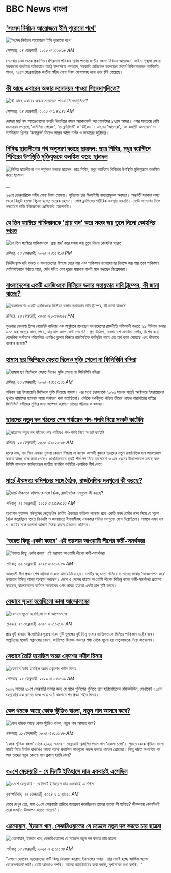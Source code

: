 # BBC News বাংলা## ['সংসদ নির্বাচন আয়োজনে ইসি পুরোনো পথে'](https://www.bbc.com/bengali/articles/c4gmpreddgro?at_campaign=githubrss)!['সংসদ নির্বাচন আয়োজনে ইসি পুরোনো পথে'](https://ichef.bbci.co.uk/ace/standard/240/cpsprodpb/5f91/live/a9d58ec0-f252-11ef-a9e4-6992ffeb2402.jpg)_সোমবার, ২৪ ফেব্রুয়ারী, ২০২৫ এ ২:২০:১৮ AM_সোমবার ঢাকা থেকে প্রকাশিত বেশিরভাগ পত্রিকার প্রথম পাতায় জাতীয় সংসদ নির্বাচন আয়োজন, আইন-শৃঙ্খলা রক্ষায় সরকারের ব্যর্থতার অভিযোগে স্বরাষ্ট্র উপদেষ্টার পদত্যাগ, সরকারি মেডিকেল কলেজের ইন্টার্ন চিকিৎসকদের কর্মবিরতি পালন, ২৫শে ফেব্রুয়ারিকে জাতীয় শহীদ সেনা দিবস ঘোষণাসহ নানা খবর ঠাঁই পেয়েছে।## [কী আছে এবারের অস্কার মনোনয়ন পাওয়া সিনেমাগুলিতে?](https://www.bbc.com/bengali/articles/cq6yrgr3d5do?at_campaign=githubrss)![কী আছে এবারের অস্কার মনোনয়ন পাওয়া সিনেমাগুলিতে?](https://ichef.bbci.co.uk/ace/standard/240/cpsprodpb/b014/live/2b622de0-f1f9-11ef-896e-d7e7fb1719a4.jpg)_সোমবার, ২৪ ফেব্রুয়ারী, ২০২৫ এ ১:৪৯:৪৫ AM_দোসরা মার্চ লস অ্যাঞ্জেলেসের ডলবি থিয়েটারে বসবে অ্যাকাডেমি অ্যাওয়ার্ডসের ৯৭তম আসর।  এবার সবচেয়ে বেশি মনোনয়ন পেয়েছে 'এমিলিয়া পেরেজ', 'দ্য ব্রুটালিস্ট' ও 'উইকড'। এছাড়া  'আনোরা', 'আ কমপ্লিট আননোন' ও ভ্যাটিক্যান থ্রিলার 'কনক্লেভ' নিয়েও আগ্রহ আছে দর্শক ও অস্কারের জুরিদের।## [নিষিদ্ধ ছাত্রলীগের পথ অনুসরণ করছে ছাত্রদল: ছাত্র শিবির, মধুর ক্যান্টিনে শিবিরের উপস্থিতি মুক্তিযুদ্ধকে কলঙ্কিত করে: ছাত্রদল](https://www.bbc.co.uk/bengali/live/ceqjx85z44xt?at_campaign=githubrss)![নিষিদ্ধ ছাত্রলীগের পথ অনুসরণ করছে ছাত্রদল: ছাত্র শিবির, মধুর ক্যান্টিনে শিবিরের উপস্থিতি মুক্তিযুদ্ধকে কলঙ্কিত করে: ছাত্রদল](https://ichef.bbci.co.uk/ace/standard/240/cpsprodpb/68de/live/ae0a9210-f1f3-11ef-8c03-7dfdbeeb2526.jpg)__২৫শে ফেব্রুয়ারিকে শহীদ সেনা দিবস ঘোষণা। পুলিশের চার ডিআইজি বাধ্যতামূলক অবসরে। অন্তর্বর্তী সরকার লক্ষ্য থেকে কিছুটা হলেও বিচ্যুত হচ্ছে: তারেক রহমান। পোপ ফ্রান্সিসের শারীরিক অবস্থার অবনতি। নেটো সদস্যপদ দিলে পদত্যাগে রাজি ইউক্রেনের প্রেসিডেন্ট জেলেনস্কি।## [যে তিন ফ্যাক্টরে পাকিস্তানকে 'প্রায় বাদ' করে সহজ জয় তুলে নিলো কোহলির ভারত](https://www.bbc.com/bengali/articles/cg70rr29k2eo?at_campaign=githubrss)![যে তিন ফ্যাক্টরে পাকিস্তানকে 'প্রায় বাদ' করে সহজ জয় তুলে নিলো কোহলির ভারত](https://ichef.bbci.co.uk/ace/standard/240/cpsprodpb/38af/live/32dfb4c0-f203-11ef-9ca4-2169134088d8.jpg)_রবিবার, ২৩ ফেব্রুয়ারী, ২০২৫ এ ৫:৫৭:১৪ PM_নিউজিল্যান্ড যদি ভারত ও বাংলাদেশের বিপক্ষে হেরে যায় এবং পাকিস্তান বাংলাদেশের বিপক্ষে জয় পায় তবে পাকিস্তান সেমিফাইনালে উঠতে পারে, সেটা যদিও বেশ দূরের সম্ভাবনা বলেই মনে করছেন বিশ্লেষকরা।## [বাংলাদেশের একটি এনজিওকে মিলিয়ন ডলার সহায়তার দাবি ট্রাম্পের, কী জানা যাচ্ছে?](https://www.bbc.com/bengali/articles/c4gmzg8433yo?at_campaign=githubrss)![বাংলাদেশের একটি এনজিওকে মিলিয়ন ডলার সহায়তার দাবি ট্রাম্পের, কী জানা যাচ্ছে?](https://ichef.bbci.co.uk/ace/standard/240/cpsprodpb/44a5/live/90876300-f1d3-11ef-8c03-7dfdbeeb2526.jpg)_রবিবার, ২৩ ফেব্রুয়ারী, ২০২৫ এ ১২:৩০:৫৫ PM_শুক্রবার ডোনাল্ড ট্রাম্প হোয়াইট হাউজে এক অনুষ্ঠানে বলেছেন বাংলাদেশের রাজনীতি শক্তিশালী করতে ২৯ মিলিয়ন ডলার এমন এক সংস্থার কাছে গেছে, যার নাম আগে কেউ শোনেনি। প্রশ্ন উঠেছে, বাংলাদেশে এনজিও সেক্টর, বিশেষ করে বৈদেশিক অর্থায়নে পরিচালিত এনজিওগুলোর বিরুদ্ধে রাজনৈতিক কর্মসূচির নামে এত অর্থ কারা পেয়েছে এবং কীভাবে ব্যবহার হয়েছে?## [হামাস ছয় জিম্মিকে ফেরত দিলেও মুক্তি পেলো না ফিলিস্তিনি বন্দিরা](https://www.bbc.com/bengali/articles/c5yrm388rlzo?at_campaign=githubrss)![হামাস ছয় জিম্মিকে ফেরত দিলেও মুক্তি পেলো না ফিলিস্তিনি বন্দিরা](https://ichef.bbci.co.uk/ace/standard/240/cpsprodpb/7fa2/live/d3973290-f194-11ef-9e61-71ee71f26eb1.jpg)_রবিবার, ২৩ ফেব্রুয়ারী, ২০২৫ এ ৪:২৩:৩১ AM_শনিবার ছয় ইসরায়েলি জিম্মিকে মুক্তি দিয়েছে হামাস। এর মধ্যে চারজনকে ২০২৩ সালের সাতই অক্টোবরে ইসরায়েলের ভূখণ্ডে হামাসের হামলার সময় অপহরণ করা হয়েছিলো।  ওদিকে দখলীকৃত পশ্চিম তীরের ওফের কারাগারের বাইরে ফিলিস্তিনি বন্দীদের মুক্তির জন্য অপেক্ষা করছেন তাদের পরিবার ও স্বজনরা।## [ছাত্রদের নতুন দল গঠনের শেষ পর্যায়েও পদ-পদবি নিয়ে সংকট কাটেনি](https://www.bbc.com/bengali/articles/c3e480vd81ko?at_campaign=githubrss)![ছাত্রদের নতুন দল গঠনের শেষ পর্যায়েও পদ-পদবি নিয়ে সংকট কাটেনি](https://ichef.bbci.co.uk/ace/standard/240/cpsprodpb/0073/live/e3755eb0-f137-11ef-89b6-7ffdd8007e57.jpg)_রবিবার, ২৩ ফেব্রুয়ারী, ২০২৫ এ ৩:২৮:০৮ AM_দলের নাম, পদ নিয়ে এখনও চূড়ান্ত কোনো সিদ্ধান্ত না হলেও আগামী বুধবার ছাত্রদের নতুন রাজনৈতিক দল আত্মপ্রকাশ করতে যাচ্ছে বলে জানা গেছে। প্রাথমিকভাবে ছয়টি শীর্ষ পদ নিয়ে আলোচনা ও এক ধরনের টানাপোড়েন চলছে বলে বিবিসি বাংলাকে জানিয়েছেন জাতীয় নাগরিক কমিটির একাধিক শীর্ষ নেতা।## [মার্চে ঐকমত্য কমিশনের সঙ্গে বৈঠক, রাজনৈতিক দলগুলো কী করছে?](https://www.bbc.com/bengali/articles/ckgdz6r1xqqo?at_campaign=githubrss)![মার্চে ঐকমত্য কমিশনের সঙ্গে বৈঠক, রাজনৈতিক দলগুলো কী করছে?](https://ichef.bbci.co.uk/ace/standard/240/cpsprodpb/64b0/live/78098360-f103-11ef-896e-d7e7fb1719a4.jpg)_শনিবার, ২২ ফেব্রুয়ারী, ২০২৫ এ ১১:৫৬:৫২ AM_অধ্যাপক মুহাম্মদ ইউনূসের নেতৃত্বাধীন জাতীয় ঐকমত্য কমিশন সংস্কার প্রশ্নে একটি সনদ তৈরির লক্ষ্য নিয়ে যে সূচনা বৈঠক করেছিলো তাতে বিএনপি ও জামায়াতে ইসলামীসহ এখনকার সক্রিয় দলগুলো যোগ দিয়েছিলো। সামনে এসব দল ও জোটের সঙ্গে আলাদা আলাদা বৈঠক করবে ঐকমত্য কমিশন।## ['ভারত কিছু একটা করবে' এই ভরসায় আওয়ামী লীগের কর্মী-সমর্থকরা](https://www.bbc.com/bengali/articles/c8rkdy5k1vro?at_campaign=githubrss)!['ভারত কিছু একটা করবে' এই ভরসায় আওয়ামী লীগের কর্মী-সমর্থকরা](https://ichef.bbci.co.uk/ace/standard/240/cpsprodpb/2bd6/live/b4a6a4b0-efaf-11ef-bd1b-d536627785f2.jpg)_শনিবার, ২২ ফেব্রুয়ারী, ২০২৫ এ ৯:১৯:৫৯ AM_আওয়ামী লীগ প্রধান শেখ হাসিনা ভারতে আশ্রয় নিয়েছেন। দলটির বহু নেতা পালিয়ে বা তাদের ভাষায় 'আত্মগোপন করে' ভারতের বিভিন্ন রাজ্যে অবস্থান করছেন। দেশে ও দেশের বাইরে আওয়ামী লীগের বিভিন্ন স্তরের কর্মী-সমর্থকরা প্রত্যাশা করছেন, বাংলাদেশের বর্তমান সরকারের ওপর ভারত হয়তো একটা চাপ সৃষ্টি করবে।## [যেভাবে সূচনা হয়েছিলো ভাষা আন্দোলনের](https://www.bbc.com/bengali/news-51550921?at_campaign=githubrss)![যেভাবে সূচনা হয়েছিলো ভাষা আন্দোলনের](https://ichef.bbci.co.uk/ace/standard/240/cpsprodpb/4BB8/production/_110948391_gettyimages-922436162.jpg)_শুক্রবার, ২১ ফেব্রুয়ারী, ২০২০ এ ৪:১২:১৮ AM_প্রায় দুই হাজার কিলোমিটার দূরত্বে থাকা দুটি ভূখণ্ডের দুই ভিন্ন ভাষার জাতিসত্তাকে মিলিয়ে পাকিস্তান রাষ্ট্রের জন্ম। অল্পদিনের মধ্যেই স্বপ্নভঙ্গের বেদনা, জাতিগত বিভেদ-বঞ্চনার শঙ্কা থেকে সূচনা হয় মাতৃভাষাকে নিয়ে আন্দোলন।## [যেভাবে তৈরি হয়েছিল অমর একুশের শহীদ মিনার](https://www.bbc.com/bengali/news-55642678?at_campaign=githubrss)![যেভাবে তৈরি হয়েছিল অমর একুশের শহীদ মিনার](https://ichef.bbci.co.uk/ace/standard/240/cpsprodpb/73B2/production/_128681692_gettyimages-170501556.jpg)_সোমবার, ২০ ফেব্রুয়ারী, ২০২৩ এ ১:৪৮:১৩ AM_১৯৫২ সালের ২১শে ফেব্রুয়ারি ভাষার জন্য যে স্থানে পুলিশের গুলিতে প্রাণ হারিয়েছিলেন রফিকউদ্দিন, সেখানেই ২৩শে ফেব্রুয়ারি এক রাতের মধ্যে গড়ে ওঠে বাংলাদেশের প্রথম শহীদ মিনার।## [কেন থমকে আছে কোক স্টুডিও বাংলা, নতুন গান আসবে কবে?](https://www.bbc.com/bengali/articles/c93q6en9dw3o?at_campaign=githubrss)![কেন থমকে আছে কোক স্টুডিও বাংলা, নতুন গান আসবে কবে?](https://ichef.bbci.co.uk/ace/standard/240/cpsprodpb/7e5d/live/1b55c080-e54a-11ef-ac06-c704ef511fd5.jpg)_মঙ্গলবার, ১১ ফেব্রুয়ারী, ২০২৫ এ ৫:০১:৫৮ AM_'কোক স্টুডিও বাংলা' থেকে ২০২২ সালের ৭ ফেব্রুয়ারি প্রকাশিত প্রথম গান 'একলা চলো'। শুরুতে কোক স্টুডিও বাংলা নামটি নিয়ে বির্তক থাকলেও আস্তে আস্তে প্রকাশিত গানগুলো পছন্দ করতে থাকেন শ্রোতারা। কিন্তু পাঁচই অগাস্টের পর আর তাদের নতুন কোনো গান প্রকাশ হয়নি কেন?## [৩০শে ফেব্রুয়ারি - যে দিনটি ইতিহাসে মাত্র একবারই এসেছিল](https://www.bbc.com/bengali/articles/cz4d70ql8pgo?at_campaign=githubrss)![৩০শে ফেব্রুয়ারি - যে দিনটি ইতিহাসে মাত্র একবারই এসেছিল](https://ichef.bbci.co.uk/ace/standard/240/cpsprodpb/3925/live/5c43f020-d62e-11ee-8f28-259790e80bba.jpg)_বৃহস্পতিবার, ২৯ ফেব্রুয়ারী, ২০২৪ এ ১:২৪:২২ AM_ভেবে দেখুন তো, যারা ৩০শে ফেব্রুয়ারি তারিখে জন্মগ্রহণ করেছিলেন তাদের ভাগ্যে কী ঘটেছে? জীবদ্দশায় কোনদিনই তারা জন্মদিন উদযাপন করতে পারেননি।## [এরদোয়ান, ইমরান খান, কেজরিওয়ালের যে মডেলে নতুন দল করতে চায় ছাত্ররা ](https://www.bbc.com/bengali/articles/c8xqz4l08vlo?at_campaign=githubrss)![এরদোয়ান, ইমরান খান, কেজরিওয়ালের যে মডেলে নতুন দল করতে চায় ছাত্ররা ](https://ichef.bbci.co.uk/ace/standard/240/cpsprodpb/10dc/live/f5609a90-ead4-11ef-bd1b-d536627785f2.jpg)_শনিবার, ১৫ ফেব্রুয়ারী, ২০২৫ এ ২:১৮:৩৪ AM_“এখানে দেখবেন এরদেয়ানের পার্টি কিন্তু ফোকাস করেছে ইনসাফের ওপর। তার নামই হচ্ছে জাস্টিস অ্যান্ড ডেভেলপমেন্ট পার্টি। যেটা আমরাও বলছি। আমরা ন্যায়বিচারের কথা বলছি, সুশাসনের কথা বলছি।''